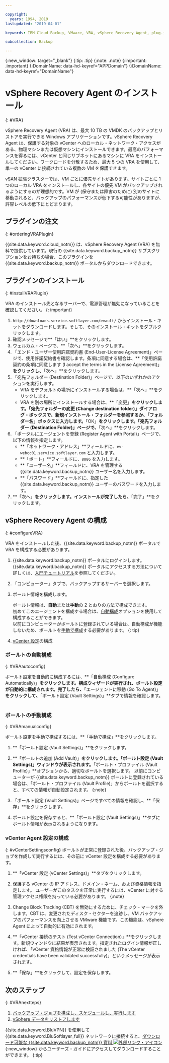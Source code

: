 ```yaml
---

copyright:
  years: 1994, 2019
lastupdated: "2019-04-01"

keywords: IBM Cloud Backup, VMware, VRA, vSphere Recovery Agent, plug-in, plugin, EVault, Carbonite, vSphere

subcollection: Backup

---
```

{:new_window: target="_blank"}
{:tip: .tip}
{:note: .note}
{:important: .important}
{:DomainName: data-hd-keyref="APPDomain"}
{:DomainName: data-hd-keyref="DomainName"}

# vSphere Recovery Agent のインストール
{: #VRA}

vSphere Recovery Agent (VRA) は、最大 10 TB の VMDK のバックアップとリストアを実行できる Windows アプリケーションです。vSphere Recovery Agent は、保護する対象の vCenter へのローカル・ネットワーク・アクセスがある、物理マシンまたは仮想マシンにインストールできます。最高のパフォーマンスを得るには、vCenter と同じサブネットにあるマシンに VRA をインストールしてください。ワークロードを分散するため、最大 5 つの VRA を使用して、単一の vCenter に接続されている複数の VM を保護できます。

vSAN 拡張クラスターでは、VM ごとに優先サイトがあります。サイトごとに 1 つのローカル VRA をインストールし、各サイトの優先 VM がバックアップされるようにするのが理想的です。VM が (保守または障害のために) 別のサイトに移動されると、バックアップのパフォーマンスが低下する可能性がありますが、許容レベルの低下にとどまります。


## プラグインの注文
{: #orderingVRAPlugin}

{{site.data.keyword.cloud_notm}} は、vSphere Recovery Agent (VRA) を無料で提供しています。現行の {{site.data.keyword.backup_notm}} サブスクリプションをお持ちの場合、このプラグインを {{site.data.keyword.backup_notm}} ポータルからダウンロードできます。

## プラグインのインストール
{: #installVRAPlugin}

VRA のインストール先となるサーバーで、電源管理が無効になっていることを確認してください。
{: important}

1. `http://downloads.service.softlayer.com/evault/` からインストール・キットをダウンロードします。そして、そのインストール・キットをダブルクリックします。
2. 確認メッセージで**「はい」**をクリックします。
3. ウェルカム・ページで、**「次へ」**をクリックします。
4. 「エンド・ユーザー使用許諾契約書 (End-User-License Agreement)」ページで、使用許諾契約書を確認します。条項に同意する場合は、**「使用許諾契約の条項に同意します (I accept the terms in the License Agreement)」**をクリックし、**「次へ」**をクリックします。
5. 「宛先フォルダー (Destination Folder)」ページで、以下のいずれかのアクションを実行します。
   * VRA をデフォルトの場所にインストールする場合は、**「次へ」**をクリックします。
   * VRA を別の場所にインストールする場合は、**「変更」**をクリックします。「宛先フォルダーの変更 (Change destination folder)」ダイアログ・ボックスで、新規インストール・フォルダーを参照するか、「フォルダー名」ボックスに入力します。**「OK」**をクリックします。「宛先フォルダー (Destination Folder)」ページで、**「次へ」**をクリックします。
6. 「ポータルにエージェントを登録 (Register Agent with Portal)」ページで、以下の情報を指定します。
   * **「ネットワーク・アドレス」**フィールドに、`ev-webcc01.service.softlayer.com` と入力します。
   * **「ポート」**フィールドに、`8086` を入力します。
   * **「ユーザー名」**フィールドに、VRA を管理する {{site.data.keyword.backup_notm}} ユーザー名を入力します。
   * **「パスワード」**フィールドに、指定した {{site.data.keyword.backup_notm}} ユーザーのパスワードを入力します。
7.	**「次へ」**をクリックします。インストールが完了したら、**「完了」**をクリックします。

## vSphere Recovery Agent の構成
{: #configureVRA}

VRA をインストールした後、{{site.data.keyword.backup_notm}} ポータルで VRA を構成する必要があります。

1. {{site.data.keyword.backup_notm}} ポータルにログインします。{{site.data.keyword.backup_notm}} ポータルにアクセスする方法について詳しくは、[入門チュートリアル](/docs/infrastructure/Backup?topic=Backup-gettingstarted#gettingstarted#accessingWebCC)を参照してください。
2. 「コンピューター」タブで、バックアップするサーバーを選択します。
3. ボールト情報を構成します。

   ボールト情報は、**自動**または**手動**の 2 とおりの方法で構成できます。<br/>初めてこのエージェントを構成する場合は、[自動構成](#VRAautoconfig)オプションを使用して構成することができます。<br/>以前にコンピューターがボールトに登録されている場合は、自動構成が機能しないため、ボールトを[手動で構成](#VRAmanualconfig)する必要があります。
   {: tip}

4. [vCenter 設定](#vCenterSettingsconfig)の構成   

### ボールトの自動構成
{: #VRAautoconfig}

ボールト設定を自動的に構成するには、**「自動構成 (Configure Automatically)」**をクリックします。構成ウィザードが実行され、ボールト設定が自動的に構成されます。完了したら、**「エージェントに移動 (Go To Agent)」**をクリックして、**「ボールト設定 (Vault Settings)」**タブで情報を確認します。
 

### ボールトの手動構成
{: #VRAmanualconfig}

ボールト設定を手動で構成するには、**「手動で構成」**をクリックします。   
1. **「ボールト設定 (Vault Settings)」**をクリックします。
2. **「ボールトの追加 (Add Vault)」**をクリックします。「ボールト設定 (Vault Settings)」ウィンドウが表示されます。**「ボールト・プロファイル (Vault Profile)」**オプションから、適切なボールトを選択します。
以前にコンピューターが {{site.data.keyword.backup_notm}} ボールトに登録されている場合は、「ボールト・プロファイル (Vault Profile)」からボールトを選択すると、すべての情報が自動設定されます。
{:note}

3. 「ボールト設定 (Vault Settings)」ページですべての情報を確認し、**「保存」**をクリックします。
4. ボールト設定を保存すると、**「ボールト設定 (Vault Settings)」**タブにボールト情報が表示されるようになります。


### vCenter Agent 設定の構成
{: #vCenterSettingsconfig}
ボールトが正常に登録された後、バックアップ・ジョブを作成して実行するには、その前に vCenter 設定を構成する必要があります。

1. **「vCenter 設定 (vCenter Settings)」**タブをクリックします。
2. 保護する vCenter の IP アドレス、ドメイン・ネーム、および資格情報を指定します。
ユーザーがこのタスクを正常に実行するには、vCenter に対する管理アクセス権限を持っている必要があります。
{:note}

3. Change Block Tracking (CBT) を無効にするために、チェック・マークを外します。CBT は、変更されたディスク・セクターを追跡し、VM バックアップのパフォーマンスを向上させる VMware 機能です。この機能は、vSphere Agent によって自動的に有効にされます。
4. **「vCenter 接続のテスト (Test vCenter Connection)」**をクリックします。新規ウィンドウに結果が表示されます。指定されたログイン情報が正しければ、「vCenter 資格情報が正常に検証されました (The vCenter credentials have been validated successfully)」というメッセージが表示されます。
5. **「保存」**をクリックして、設定を保存します。

## 次のステップ
{: #VRAnextteps}
1. [バックアップ・ジョブを構成し、スケジュールし、実行します](/docs/infrastructure/Backup?topic=Backup-ConfigureVRA#VConfigureVRA)
2. [vSphere データをリストアします](/docs/infrastructure/Backup?topic=Backup-VRARestore#VRARestore)

{{site.data.keyword.BluVPN}} を使用して {{site.data.keyword.BluSoftlayer_full}} ネットワークに接続すると、[ダウンロード可能な {{site.data.keyword.backup_notm}} 資料 ![外部リンク・アイコン](../../icons/launch-glyph.svg "外部リンク・アイコン")](http://downloads.service.softlayer.com/evault/Documentation/){:new_window} からユーザーズ・ガイドにアクセスしてダウンロードすることができます。
{:tip}
